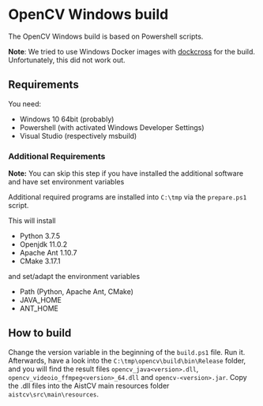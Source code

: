 # OpenCV Windows build

The OpenCV Windows build is based on Powershell scripts.

**Note**: We tried to use Windows Docker images with [dockcross](https://github.com/dockcross/dockcross) for the build. Unfortunately, this did not work out.

## Requirements

You need:

- Windows 10 64bit (probably)
- Powershell (with activated Windows Developer Settings)
- Visual Studio (respectively msbuild)

### Additional Requirements

**Note:** You can skip this step if you have installed the additional software and have set environment variables

Additional required programs are installed into `C:\tmp` via the `prepare.ps1` script.

This will install

- Python 3.7.5
- Openjdk 11.0.2
- Apache Ant 1.10.7
- CMake 3.17.1

and set/adapt the environment variables

- Path (Python, Apache Ant, CMake)
- JAVA_HOME
- ANT_HOME

## How to build

Change the version variable in the beginning of the `build.ps1` file.
Run it. Afterwards, have a look into the `C:\tmp\opencv\build\bin\Release` folder, and you will find the result files `opencv_java<version>.dll`, `opencv_videoio_ffmpeg<version>_64.dll` and `opencv-<version>.jar`. Copy the .dll files into the AistCV main resources folder `aistcv\src\main\resources`.
